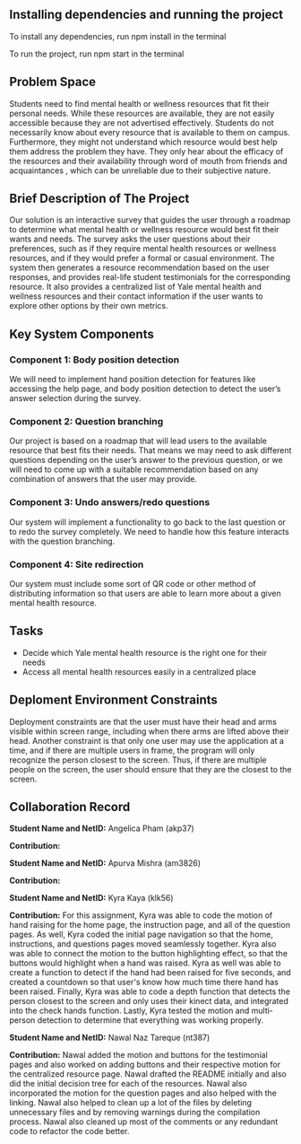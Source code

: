 ## Installing dependencies and running the project

To install any dependencies, run npm install in the terminal

To run the project, run npm start in the terminal


## Problem Space

Students need to find mental health or wellness resources that fit their personal needs. While these resources are available, they are not easily accessible because they are not advertised effectively. Students do not necessarily know about every resource that is available to them on campus. Furthermore, they might not understand which resource would best help them address the problem they have. They only hear about the efficacy of the resources and their availability through word of mouth from friends and acquaintances , which can be unreliable due to their subjective nature.

## Brief Description of The Project

Our solution is an interactive survey that guides the user through a roadmap to determine what mental health or wellness resource would best fit their wants and needs. The survey asks the user questions about their preferences, such as if they require mental health resources or wellness resources, and if they would prefer a formal or casual environment. The system then generates a resource recommendation based on the user responses, and provides real-life student testimonials for the corresponding resource. It also provides a centralized list of Yale mental health and wellness resources and their contact information if the user wants to explore other options by their own metrics.

## Key System Components

### Component 1: Body position detection
We will need to implement hand position detection for features like accessing the help page, and body position detection to detect the user’s answer selection during the survey.

### Component 2: Question branching
Our project is based on a roadmap that will lead users to the available resource that best fits their needs. That means we may need to ask different questions depending on the user’s answer to the previous question, or we will need to come up with a suitable recommendation based on any combination of answers that the user may provide.

### Component 3: Undo answers/redo questions
Our system will implement a functionality to go back to the last question or to redo the survey completely. We need to handle how this feature interacts with the question branching.

### Component 4: Site redirection
Our system must include some sort of QR code or other method of distributing information so that users are able to learn more about a given mental health resource. 

## Tasks
* Decide which Yale mental health resource is the right one for their needs
* Access all mental health resources easily in a centralized place

## Deploment Environment Constraints

Deployment constraints are that the user must have their head and arms visible within screen range, including when there arms are lifted above their head. Another constraint is that only one user may use the application at a time, and if there are multiple users in frame, the program will only recognize the person closest to the screen. Thus, if there are multiple people on the screen, the user should ensure that they are the closest to the screen. 



## Collaboration Record

**Student Name and NetID:** Angelica Pham (akp37)

**Contribution:** 

**Student Name and NetID:** Apurva Mishra (am3826)

**Contribution:** 

**Student Name and NetID:** Kyra Kaya (klk56)

**Contribution:** 
For this assignment, Kyra was able to code the motion of hand raising for the home page, the instruction page, and all of the question pages. As well, Kyra coded the initial page navigation so that the home, instructions, and questions pages moved seamlessly together. Kyra also was able to connect the motion to the button highlighting effect, so that the buttons would highlight when a hand was raised. Kyra as well was able to create a function to detect if the hand had been raised for five seconds, and created a countdown so that user's know how much time there hand has been raised. Finally, Kyra was able to code a depth function that detects the person closest to the screen and only uses their kinect data, and integrated into the check hands function. Lastly, Kyra tested the motion and multi-person detection to determine that everything was working properly.

**Student Name and NetID:** Nawal Naz Tareque (nt387)

**Contribution:** Nawal added the motion and buttons for the testimonial pages and also worked on adding buttons and their respective motion for the centralized resource page. Nawal drafted the README initially and also did the initial decision tree for each of the resources. Nawal also incorporated the motion for the question pages and also helped with the linking. Nawal also helped to clean up a lot of the files by deleting unnecessary files and by removing warnings during the compilation process. Nawal also cleaned up most of the comments or any redundant code to refactor the code better. 